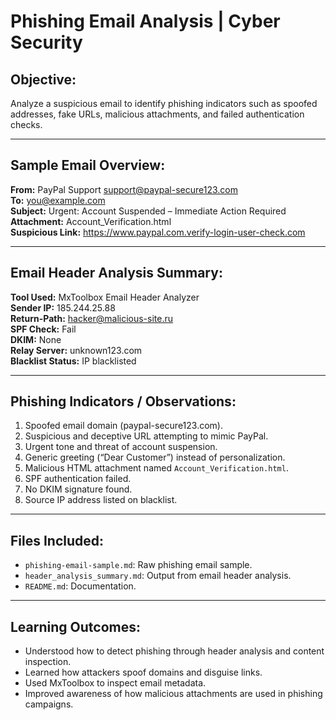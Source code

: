 # Phishing Email Analysis | Cyber Security

## Objective:

Analyze a suspicious email to identify phishing indicators such as spoofed addresses, fake URLs, malicious attachments, and failed authentication checks.

---

## Sample Email Overview:

**From:** PayPal Support <support@paypal-secure123.com>  
**To:** you@example.com  
**Subject:** Urgent: Account Suspended – Immediate Action Required  
**Attachment:** Account_Verification.html  
**Suspicious Link:** https://www.paypal.com.verify-login-user-check.com

---

## Email Header Analysis Summary:

**Tool Used:** MxToolbox Email Header Analyzer  
**Sender IP:** 185.244.25.88  
**Return-Path:** hacker@malicious-site.ru  
**SPF Check:** Fail  
**DKIM:** None  
**Relay Server:** unknown123.com  
**Blacklist Status:** IP blacklisted

---

## Phishing Indicators / Observations:

1. Spoofed email domain (paypal-secure123.com).
2. Suspicious and deceptive URL attempting to mimic PayPal.
3. Urgent tone and threat of account suspension.
4. Generic greeting (“Dear Customer”) instead of personalization.
5. Malicious HTML attachment named `Account_Verification.html`.
6. SPF authentication failed.
7. No DKIM signature found.
8. Source IP address listed on blacklist.

---

## Files Included:

- `phishing-email-sample.md`: Raw phishing email sample.
- `header_analysis_summary.md`: Output from email header analysis.
- `README.md`: Documentation.

---

## Learning Outcomes:

- Understood how to detect phishing through header analysis and content inspection.
- Learned how attackers spoof domains and disguise links.
- Used MxToolbox to inspect email metadata.
- Improved awareness of how malicious attachments are used in phishing campaigns.
